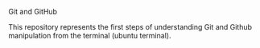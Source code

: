 <h>Git and GitHub</h>
<p>This repository represents the first steps of understanding Git and Github manipulation from the terminal (ubuntu terminal).</p> 
